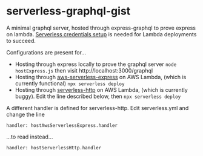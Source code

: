 # serverless-graphql-gist

A minimal graphql server, hosted through express-graphql to prove express on lambda. [Serverless credentials setup](https://serverless.com/framework/docs/providers/aws/guide/credentials/) is needed for Lambda deployments to succeed.

Configurations are present for...
* Hosting through express locally to prove the graphql server `node hostExpress.js` then visit http://localhost:3000/graphql
* Hosting through [aws-serverless-express](https://github.com/awslabs/aws-serverless-express) on AWS Lambda, (which is currently functional) `npx serverless deploy`
* Hosting through [serverless-http](https://github.com/dougmoscrop/serverless-http) on AWS Lambda, (which is currently buggy). Edit the line described below, then `npx serverless deploy`

A different handler is defined for serverless-http.
Edit serverless.yml and change the line

```
handler: hostAwsServerlessExpress.handler
```

...to read instead...


```
handler: hostServerlessHttp.handler
```
